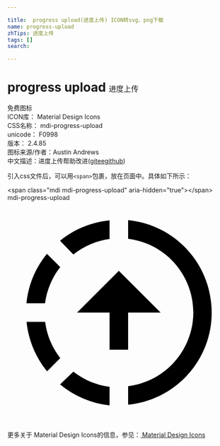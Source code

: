```yaml
---

title:  progress upload(进度上传) ICON转svg、png下载
name: progress-upload
zhTips: 进度上传
tags: []
search: 

---
```


# progress upload  <small style="font-size: 60%;font-weight: 100">进度上传</small>


<div class="detail-page">
<p>
<span><span class="badge-success badge">免费图标</span> </span>
<br/>
<span>
ICON库：
<span class="badge-secondary badge">Material Design Icons</span> 
</span>
<br/>
<span>
CSS名称：
<span class="badge-secondary badge">mdi-progress-upload</span> 
</span>
<br/>
<span>
unicode：
<span class="badge-secondary badge">F0998</span> 
<copy-btn content='F0998' btn-title=""></copy-btn>
<copy-btn :content='String.fromCodePoint(parseInt("F0998", 16))' btn-title="复制U"></copy-btn>
</span>
<br/>
<span>
版本：
<span class="badge-secondary badge">2.4.85</span> 
</span>
<br/>
<span>图标来源/作者：<span class="badge-light badge">Austin Andrews</span></span> 
<br/>
<span class="zh-detail">中文描述：<span class="badge-primary badge">进度上传</span><span class="help-link"><span>帮助改进</span>(<a href="https://gitee.com/liuwave/icon-helper/edit/master/json/material/progress-upload.json" target="_blank" rel="noopener noreferrer">gitee</a><a href="https://github.com/liuwave/icon-helper/edit/master/json/material/progress-upload.json" target="_blank" rel="noopener noreferrer">github</a></span>)</span><br/>
</p>
</div>
<div class="alert alert-dark">
  <i class="mdi mdi-progress-upload mdi-48px"></i>
  <i class="mdi mdi-progress-upload mdi-36px"></i>
  <i class="mdi mdi-progress-upload mdi-24px"></i>
  <i class="mdi mdi-progress-upload mdi-18px"></i>
</div>
<div>
  <p>引入css文件后，可以用<code>&lt;span&gt;</code>包裹，放在页面中。具体如下所示：    
  </p>
  <div class="alert alert-primary" style="font-size: 14px">
    &lt;span class="mdi mdi-progress-upload" aria-hidden="true"&gt;&lt;/span&gt;
    <copy-btn content='<span class="mdi mdi-progress-upload" aria-hidden="true"></span>'></copy-btn>
  </div>
  <div class="alert alert-secondary">
    <i class="mdi mdi-progress-upload"
    style="font-size: 24px"
    aria-hidden="true"></i> mdi-progress-upload
    <copy-btn content="mdi-progress-upload" btn-title="复制图标名称"></copy-btn>
  </div>
</div>
<div id="svg" class="svg-wrap">
<svg xmlns="http://www.w3.org/2000/svg" viewBox="0 0 24 24"><path d="M13,2.03C17.73,2.5 21.5,6.25 21.95,11C22.5,16.5 18.5,21.38 13,21.93V19.93C16.64,19.5 19.5,16.61 19.96,12.97C20.5,8.58 17.39,4.59 13,4.05V2.05L13,2.03M11,2.06V4.06C9.57,4.26 8.22,4.84 7.1,5.74L5.67,4.26C7.19,3 9.05,2.25 11,2.06M4.26,5.67L5.69,7.1C4.8,8.23 4.24,9.58 4.05,11H2.05C2.25,9.04 3,7.19 4.26,5.67M2.06,13H4.06C4.24,14.42 4.81,15.77 5.69,16.9L4.27,18.33C3.03,16.81 2.26,14.96 2.06,13M7.1,18.37C8.23,19.25 9.58,19.82 11,20V22C9.04,21.79 7.18,21 5.67,19.74L7.1,18.37M12,7.5L7.5,12H11V16H13V12H16.5L12,7.5Z" /></svg>
</div>
<detail full-name='mdi-progress-upload'></detail>
    
<div><p>更多关于 Material Design Icons的信息，参见：<a target="_blank" href="https://iconhelper.cn/material.html"> Material Design Icons</a>
</p></div>
